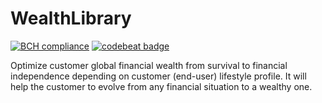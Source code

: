 # WealthLibrary
[![BCH compliance](https://bettercodehub.com/edge/badge/TooRich4U/WealthLibrary?branch=master)](https://bettercodehub.com/)
[![codebeat badge](https://codebeat.co/badges/8e7979c5-bbd5-4f31-ad22-ed8ae2ea99ac)](https://codebeat.co/projects/github-com-toorich4u-wealthlibrary-master)

Optimize customer global financial wealth from survival to financial independence depending on customer (end-user) lifestyle profile. It will help the customer to evolve from any financial situation to a wealthy one.
